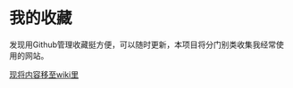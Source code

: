 我的收藏
=================

发现用Github管理收藏挺方便，可以随时更新，本项目将分门别类收集我经常使用的网站。

[现将内容移至wiki里](https://github.com/yanxi-com/collection/wiki/%E6%88%91%E7%9A%84%E6%94%B6%E8%97%8F)
